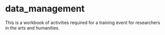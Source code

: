 # data_management
This is a workbook of activities required for a training event for researchers in the arts and humanities.
